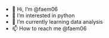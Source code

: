 - 👋 Hi, I’m @faem06
- 👀 I’m interested in python
- 🌱 I’m currently learning data analysis 
- 📫 How to reach me @faem06 

<!---
faem06/faem06 is a ✨ special ✨ repository because its `README.md` (this file) appears on your GitHub profile.
You can click the Preview link to take a look at your changes.
--->
